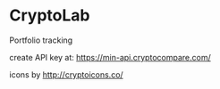 # CryptoLab
Portfolio tracking

create API key at: https://min-api.cryptocompare.com/

icons by http://cryptoicons.co/
